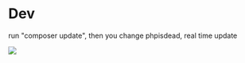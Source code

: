 # Dev

run "composer update", then you change phpisdead, real time update

![](https://peter.quantr.hk/wp-content/uploads/2024/11/composer-point-to-local-library.png)
